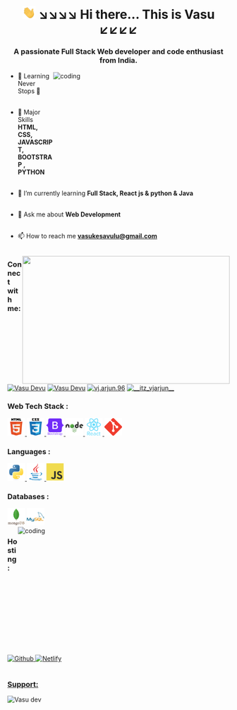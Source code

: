 <h1 align="center"><img src="https://raw.githubusercontent.com/ABSphreak/ABSphreak/master/gifs/Hi.gif" width="30px"> ↘️↘️↘️↘️ Hi there... This is Vasu ↙️↙️↙️↙️</h1> 
                                                
<!-- Title Typing Effect -->
<h3 align="center"> A passionate Full Stack Web developer and code enthusiast from India.</h3>          
<img align="right" alt="coding" width="400" 

  
<img align="right" width="420" height="250" src="https://mir-s3-cdn-cf.behance.net/project_modules/max_1200/81bb4b165684019.640b6038d133e.gif">

- 🌱 Learning Never Stops 🚀<br><br>

- 💬 Major Skills **HTML, CSS, JAVASCRIPT, BOOTSTRAP , PYTHON** <br><br>
- 🌱 I’m currently learning **Full Stack, React js & python & Java** <br><br>
- 💬 Ask me about **Web Development** <br><br>
- 📫 How to reach me **vasukesavulu@gmail.com** <br><br>
<img align="right" width="470" height="290" src="https://user-images.githubusercontent.com/99426565/173877723-72070181-d006-4773-9296-a96066814f04.gif">

<h3 align="left">Connect with me:</h3>
<p align="left">
    <a href="https://twitter.com/Vasu262033" target="blank"><img align="center" src="https://raw.githubusercontent.com/rahuldkjain/github-profile-readme-generator/master/src/images/icons/Social/twitter.svg" alt="Vasu Devu" height="30" width="40" /></a>
    <a href="https://www.linkedin.com/in/vasudev31/" target="blank"><img align="center" src="https://raw.githubusercontent.com/rahuldkjain/github-profile-readme-generator/master/src/images/icons/Social/linked-in-alt.svg" alt="Vasu Devu" height="30" width="40" /></a>
    <a href="https://www.facebook.com/vj.arjun.96" target="blank"><img align="center" src="https://raw.githubusercontent.com/rahuldkjain/github-profile-readme-generator/master/src/images/icons/Social/facebook.svg" alt="vj.arjun.96" height="30" width="40" /></a>
    <a href="https://www.instagram.com/__itz_vjarjun__/" target="blank"><img align="center" src="https://raw.githubusercontent.com/rahuldkjain/github-profile-readme-generator/master/src/images/icons/Social/instagram.svg" alt="__itz_vjarjun__" height="30" width="40" /></a>
    </p>

<h3 align="left">Web Tech Stack :</h3>
<div align="left">
  <a href="https://html.com/html5/" target="_blank" rel="noreferrer"> <img src="https://raw.githubusercontent.com/devicons/devicon/master/icons/html5/html5-original-wordmark.svg" alt="html5" width="40" height="40"/> </a> 
  <a href="https://www.w3schools.com/css/" target="_blank" rel="noreferrer"> <img src="https://raw.githubusercontent.com/devicons/devicon/master/icons/css3/css3-original-wordmark.svg" alt="css3" width="40" height="40"/> </a> 
  <a href="https://getbootstrap.com" target="_blank" rel="noreferrer"> <img src="https://raw.githubusercontent.com/devicons/devicon/master/icons/bootstrap/bootstrap-plain-wordmark.svg" alt="bootstrap" width="40" height="40"/> </a> 
  <a href="https://nodejs.org" target="_blank" rel="noreferrer"> <img src="https://raw.githubusercontent.com/devicons/devicon/master/icons/nodejs/nodejs-original-wordmark.svg" alt="nodejs" width="40" height="40"/> </a>
  <a href="https://reactjs.org/" target="_blank" rel="noreferrer"> <img src="https://raw.githubusercontent.com/devicons/devicon/master/icons/react/react-original-wordmark.svg" alt="react" width="40" height="40"/> </a>    
  <a href="https://git-scm.com//" target="_blank" rel="noreferrer"><img src="https://raw.githubusercontent.com/teamedwardforever/Readme-Generator/71f25dd8b98329b168142a6b782a107b75eab178/svg/Skills/Other/git-scm-icon.svg" alt="Git" width="40" height="40"/></a>
   
  </div>

<h3 align="left">Languages :</h3>
<div align="left">
  <a href="https://www.python.org" target="_blank" rel="noreferrer"> <img src="https://raw.githubusercontent.com/devicons/devicon/master/icons/python/python-original.svg" alt="python" width="40" height="40"/> </a> 
  <a href="https://www.java.com" target="_blank" rel="noreferrer"> <img src="https://raw.githubusercontent.com/devicons/devicon/master/icons/java/java-original.svg" alt="java" width="40" height="40"/> </a> 
    <a href="https://developer.mozilla.org/en-US/docs/Web/JavaScript" target="_blank" rel="noreferrer"> <img src="https://raw.githubusercontent.com/devicons/devicon/master/icons/javascript/javascript-original.svg" alt="javascript" width="40" height="40"/> </a> 
   </div>
   
<h3 align="left">Databases :</h3>
<div align="left">
  <a href="https://www.mongodb.com/" target="_blank" rel="noreferrer"> <img src="https://raw.githubusercontent.com/devicons/devicon/master/icons/mongodb/mongodb-original-wordmark.svg" alt="mongodb" width="40" height="40"/></a> 
  <a href="https://www.mysql.com/" target="_blank" rel="noreferrer"> <img src="https://raw.githubusercontent.com/devicons/devicon/master/icons/mysql/mysql-original-wordmark.svg" alt="mysql" width="40" height="40"/> </a> </div>

 <img align="right" alt="coding" width="480" height="290" src="https://user-images.githubusercontent.com/74038190/219923823-bf1ce878-c6b8-4faa-be07-93e6b1006521.gif">


  <h3 align="left">Hosting :</h3>
<div align="left">
    <a href="https://github.com/Vasudev290" target="_blank" rel="noreferrer"> <img alt="Github" src="https://img.shields.io/badge/Github-000000?style=for-the-badge&logo=github&logoColor=white"/>
    <a href="https://app.netlify.com/teams/vasudev290" target="_blank" rel="noreferrer"><img alt="Netlify" src="https://img.shields.io/badge/Netlify-00C7B7?style=for-the-badge&logo=netlify&logoColor=white"/>
</div>  <br/>


<h3 align="left">Support:</h3>
<p><a href="https://www.buymeacoffee.com/vasukesavu9"> <img align="left" src="https://cdn.buymeacoffee.com/buttons/v2/default-yellow.png" height="50" width="210" alt="Vasu dev" /></a></p><br><br><br><br><br>

  
